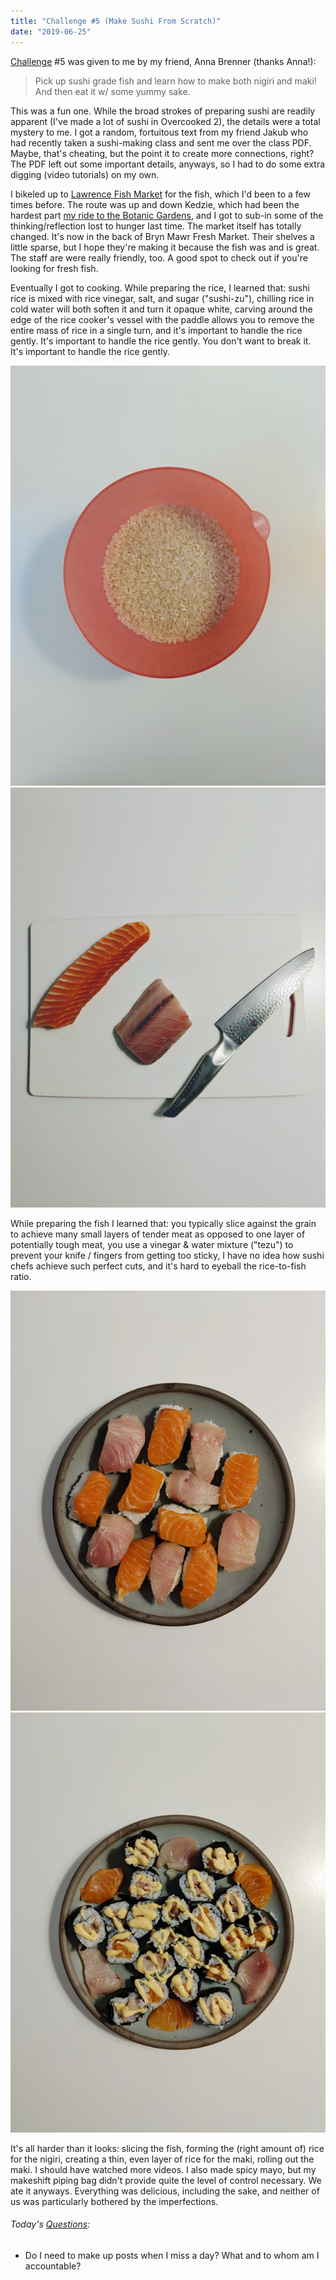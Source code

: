 ```yaml
---
title: "Challenge #5 (Make Sushi From Scratch)"
date: "2019-06-25"
---
```


[Challenge](/blog/19/06/challenges/) #5 was given to me by my friend, Anna Brenner (thanks Anna!):

> Pick up sushi grade fish and learn how to make both nigiri and maki! And then eat it w/ some yummy sake.

This was a fun one. While the broad strokes of preparing sushi are readily apparent (I've made a lot of sushi in Overcooked 2), the details were a total mystery to me. I got a random, fortuitous text from my friend Jakub who had recently taken a sushi-making class and sent me over the class PDF. Maybe, that's cheating, but the point it to create more connections, right? The PDF left out some important details, anyways, so I had to do some extra digging (video tutorials) on my own.

I bikeled up to [Lawrence Fish Market](https://www.lawrencefish.com) for the fish, which I'd been to a few times before. The route was up and down Kedzie, which had been the hardest part [my ride to the Botanic Gardens](/blog/19/06/unintended-consequences), and I got to sub-in some of the thinking/reflection lost to hunger last time. The market itself has totally changed. It's now in the back of Bryn Mawr Fresh Market. Their shelves a little sparse, but I hope they're making it because the fish was and is great. The staff are were really friendly, too. A good spot to check out if you're looking for fresh fish.

Eventually I got to cooking. While preparing the rice, I learned that: sushi rice is mixed with rice vinegar, salt, and sugar ("sushi-zu"), chilling rice in cold water will both soften it and turn it opaque white, carving around the edge of the rice cooker's vessel with the paddle allows you to remove the entire mass of rice in a single turn, and it's important to handle the rice gently. It's important to handle the rice gently. You don't want to break it. It's important to handle the rice gently.

<p class="image-grid"/>

![Preparing Rice](./prep-1.jpg)
![Preparing Fish](./prep-2.jpg)

While preparing the fish I learned that: you typically slice against the grain to achieve many small layers of tender meat as opposed to one layer of potentially tough meat, you use a vinegar & water mixture ("tezu") to prevent your knife / fingers from getting too sticky, I have no idea how sushi chefs achieve such perfect cuts, and it's hard to eyeball the rice-to-fish ratio.

<p class="image-grid"/>

![Finished Nigiri](./sushi-1.jpg)
![Finished Maki](./sushi-2.jpg)

It's all harder than it looks: slicing the fish, forming the (right amount of) rice for the nigiri, creating a thin, even layer of rice for the maki, rolling out the maki. I should have watched more videos. I also made spicy mayo, but my makeshift piping bag didn't provide quite the level of control necessary. We ate it anyways. Everything was delicious, including the sake, and neither of us was particularly bothered by the imperfections.

<aside>
  <h6>Today's <a href="/blog/19/06/refining-questions/">Questions</a>:</h6>
  <ul>
    <li>Do I need to make up posts when I miss a day? What and to whom am I accountable?</li>
  </ul>
</aside>
